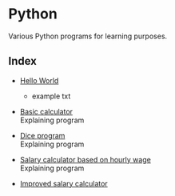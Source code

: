 # Python

Various Python programs for learning purposes.  

## Index
- [Hello World](https://github.com/davidusken/Python/blob/main/hello_world.py)  
    - example txt
- [Basic calculator](https://github.com/davidusken/Python/blob/main/calculator_v1.py)  
Explaining program
- [Dice program](https://github.com/davidusken/Python/blob/main/dice.py)  
    Explaining program
- [Salary calculator based on hourly wage](https://github.com/davidusken/Python/blob/main/salary_calc.py)  
Explaining program

- [Improved salary calculator](https://github.com/davidusken/Python/blob/main/salary_calc_v2.py)  